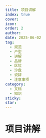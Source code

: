 ```yaml
---
title: 项目讲解
index: true
cover: 
icon: 
order: 2
author: 
date: 2025-06-02
tag:
  - 规范
  - 户型
  - 讲解
  - 品牌
  - 区位
  - 沙盘
  - 说辞
  - 注意事项
category:
  - 文档
  - 知识
sticky: 
star: 
---
```


# 项目讲解
